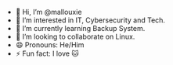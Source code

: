 - 👋 Hi, I’m @mallouxie
- 👀 I’m interested in IT, Cybersecurity and Tech.
- 🌱 I’m currently learning Backup System.
- 💞️ I’m looking to collaborate on Linux.
- 😄 Pronouns: He/Him
- ⚡ Fun fact: I love 🐱 

<!---
mallouxie/mallouxie is a ✨ special ✨ repository because its `README.md` (this file) appears on your GitHub profile.
You can click the Preview link to take a look at your changes.
--->
